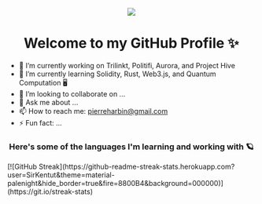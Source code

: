 <p align="center">
  <img src="https://c.tenor.com/YsOvD-moJhMAAAAd/benimaru-shinmon-fire-force.gif" />
</p>
<h1 align="center"> Welcome to my GitHub Profile ✨ </h1>
<p align="center">

- 🔭 I’m currently working on Trilinkt, Politifi, Aurora, and Project Hive
- 🌱 I’m currently learning Solidity, Rust, Web3.js, and Quantum Computation 🖥️
- 👯 I’m looking to collaborate on ...
- 💬 Ask me about ...
- 📫 How to reach me: pierreharbin@gmail.com
- ⚡ Fun fact: ...
</p>
<h3 align="center"><b> Here's some of the languages I'm learning and working with 🪐</b></h3>
[![GitHub Streak](https://github-readme-streak-stats.herokuapp.com?user=SirKentut&theme=material-palenight&hide_border=true&fire=8800B4&background=000000)](https://git.io/streak-stats)
